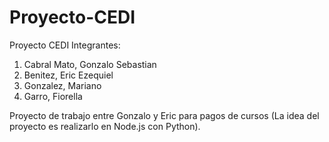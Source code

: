 # Proyecto-CEDI
Proyecto CEDI 
Integrantes: 
1. Cabral Mato, Gonzalo Sebastian 
2. Benitez, Eric Ezequiel
3. Gonzalez, Mariano
4. Garro, Fiorella

Proyecto de trabajo entre Gonzalo y Eric para pagos de cursos
(La idea del proyecto es realizarlo en Node.js con Python).
